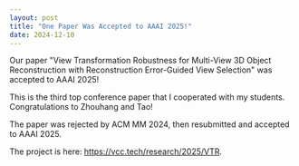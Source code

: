 ```yaml
---
layout: post
title: "One Paper Was Accepted to AAAI 2025!"
date: 2024-12-10
---
```


Our paper "View Transformation Robustness for Multi-View 3D Object Reconstruction with Reconstruction Error-Guided View Selection" was accepted to AAAI 2025!

This is the third top conference paper that I cooperated with my students. Congratulations to Zhouhang and Tao!

The paper was rejected by ACM MM 2024, then resubmitted and accepted to AAAI 2025.

The project is here: https://vcc.tech/research/2025/VTR.

